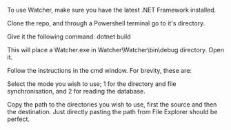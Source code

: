 To use Watcher, make sure you have the latest .NET Framework installed.

Clone the repo, and through a Powershell terminal go to it's directory.

Give it the following command:		dotnet build

This will place a Watcher.exe in Watcher\Watcher\bin\debug directory. Open it.

Follow the instructions in the cmd window. For brevity, these are:

Select the mode you wish to use; 1 for the directory and file synchronisation, and 2 for reading the database.

Copy the path to the directories you wish to use, first the source and then the destination. Just directly pasting the path from File Explorer should be perfect.

